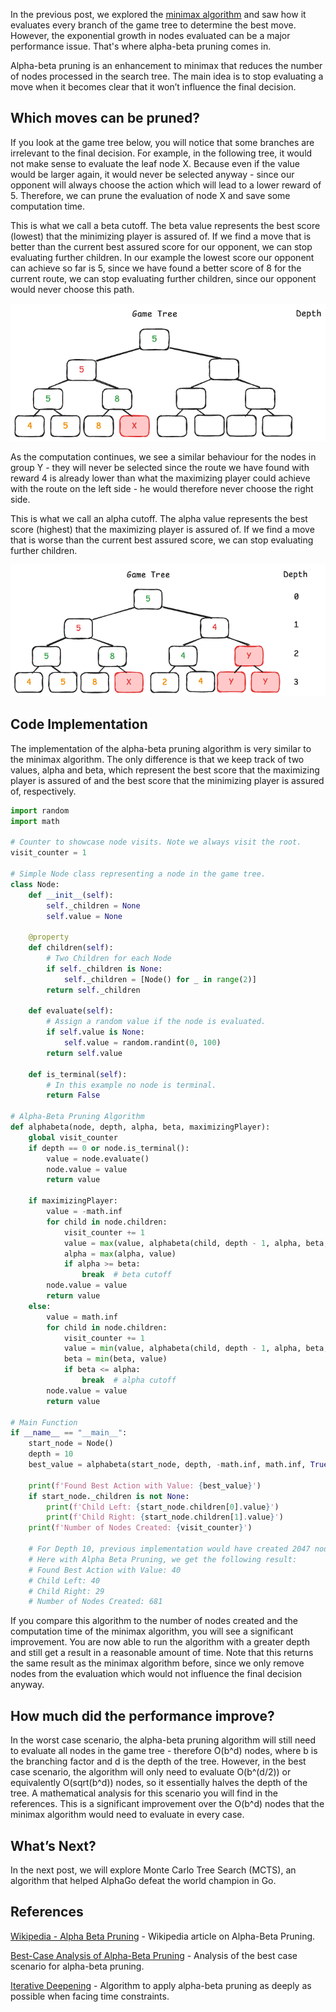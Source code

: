 In the previous post, we explored the [minimax algorithm](/#/blog/mini-max) and saw how it evaluates every branch of the game tree to determine the best move. However, the exponential growth in nodes evaluated can be a major performance issue. That's where alpha-beta pruning comes in.

Alpha-beta pruning is an enhancement to minimax that reduces the number of nodes processed in the search tree. The main idea is to stop evaluating a move when it becomes clear that it won’t influence the final decision.

## Which moves can be pruned?

If you look at the game tree below, you will notice that some branches are irrelevant to the final decision. For example, in the following tree, it would not make sense to evaluate the leaf node X. Because even if the value would be larger again, it would never be selected anyway - since our opponent will always choose the action which will lead to a lower reward of 5. Therefore, we can prune the evaluation of node X and save some computation time.

This is what we call a beta cutoff. The beta value represents the best score (lowest) that the minimizing player is assured of. If we find a move that is better than the current best assured score for our opponent, we can stop evaluating further children. In our example the lowest score our opponent can achieve so far is 5, since we have found a better score of 8 for the current route, we can stop evaluating further children, since our opponent would never choose this path.

 ![Game Tree](/blog/images/alphabeta-beta.png)

As the computation continues, we see a similar behaviour for the nodes in group Y - they will never be selected since the route we have found with reward 4 is already lower than what the maximizing player could achieve with the route on the left side - he would therefore never choose the right side.

This is what we call an alpha cutoff. The alpha value represents the best score (highest) that the maximizing player is assured of. If we find a move that is worse than the current best assured score, we can stop evaluating further children.

 ![Game Tree](/blog/images/alphabeta-alpha.png)

## Code Implementation
The implementation of the alpha-beta pruning algorithm is very similar to the minimax algorithm. The only difference is that we keep track of two values, alpha and beta, which represent the best score that the maximizing player is assured of and the best score that the minimizing player is assured of, respectively.

```python
import random
import math

# Counter to showcase node visits. Note we always visit the root.
visit_counter = 1

# Simple Node class representing a node in the game tree.
class Node:
    def __init__(self):
        self._children = None
        self.value = None

    @property
    def children(self):
        # Two Children for each Node
        if self._children is None:
            self._children = [Node() for _ in range(2)]
        return self._children

    def evaluate(self):
        # Assign a random value if the node is evaluated.
        if self.value is None:
            self.value = random.randint(0, 100)
        return self.value

    def is_terminal(self):
        # In this example no node is terminal.
        return False

# Alpha-Beta Pruning Algorithm
def alphabeta(node, depth, alpha, beta, maximizingPlayer):
    global visit_counter
    if depth == 0 or node.is_terminal():
        value = node.evaluate()
        node.value = value
        return value

    if maximizingPlayer:
        value = -math.inf
        for child in node.children:
            visit_counter += 1
            value = max(value, alphabeta(child, depth - 1, alpha, beta, False))
            alpha = max(alpha, value)
            if alpha >= beta:
                break  # beta cutoff
        node.value = value
        return value
    else:
        value = math.inf
        for child in node.children:
            visit_counter += 1
            value = min(value, alphabeta(child, depth - 1, alpha, beta, True))
            beta = min(beta, value)
            if beta <= alpha:
                break  # alpha cutoff
        node.value = value
        return value

# Main Function
if __name__ == "__main__":
    start_node = Node()
    depth = 10
    best_value = alphabeta(start_node, depth, -math.inf, math.inf, True)

    print(f'Found Best Action with Value: {best_value}')
    if start_node._children is not None:
        print(f'Child Left: {start_node.children[0].value}')
        print(f'Child Right: {start_node.children[1].value}')
    print(f'Number of Nodes Created: {visit_counter}')

    # For Depth 10, previous implementation would have created 2047 nodes.
    # Here with Alpha Beta Pruning, we get the following result:
    # Found Best Action with Value: 40
    # Child Left: 40
    # Child Right: 29
    # Number of Nodes Created: 681
```

If you compare this algorithm to the number of nodes created and the computation time of the minimax algorithm, you will see a significant improvement. You are now able to run the algorithm with a greater depth and still get a result in a reasonable amount of time. Note that this returns the same result as the minimax algorithm before, since we only remove nodes from the evaluation which would not influence the final decision anyway.

## How much did the performance improve?
In the worst case scenario, the alpha-beta pruning algorithm will still need to evaluate all nodes in the game tree - therefore O(b^d) nodes, where b is the branching factor and d is the depth of the tree. However, in the best case scenario, the algorithm will only need to evaluate O(b^(d/2)) or equivalently O(sqrt(b^d)) nodes, so it essentially halves the depth of the tree. A mathematical analysis for this scenario you will find in the references. This is a significant improvement over the O(b^d) nodes that the minimax algorithm would need to evaluate in every case.

## What’s Next?
In the next post, we will explore Monte Carlo Tree Search (MCTS), an algorithm that helped AlphaGo defeat the world champion in Go.

 ##  References
 [Wikipedia - Alpha Beta Pruning](https://en.wikipedia.org/wiki/Alpha%E2%80%93beta_pruning) - Wikipedia article on Alpha-Beta Pruning.

 [Best-Case Analysis of Alpha-Beta Pruning](https://cw.fel.cvut.cz/b222/_media/courses/be5b33kui/labs/weekly/a-b-analysis.pdf) - Analysis of the best case scenario for alpha-beta pruning.

 [Iterative Deepening](https://en.wikipedia.org/wiki/Iterative_deepening_depth-first_search) - Algorithm to apply alpha-beta pruning as deeply as possible when facing time constraints.